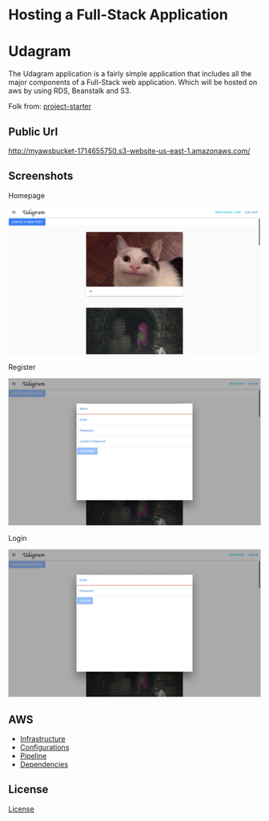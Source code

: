 # Hosting a Full-Stack Application

# Udagram

The Udagram application is a fairly simple application that includes all the major components of a Full-Stack web application. Which will be hosted on aws by using RDS, Beanstalk and S3.

Folk from: [project-starter](https://github.com/udacity/nd0067-c4-deployment-process-project-starter)

## Public Url

http://myawsbucket-1714655750.s3-website-us-east-1.amazonaws.com/

## Screenshots

Homepage

![home page](/screenshots/front-page.jpeg)

Register

![register](/screenshots/register.jpeg)

Login

![login](/screenshots/login.jpeg)

## AWS

- [Infrastructure](./docs/Infrastructure_description.md)
- [Configurations](./docs/Configurations.md)
- [Pipeline](./docs/Pipeline_description.md)
- [Dependencies](./docs/Application_dependencies.md)

## License

[License](LICENSE.txt)
